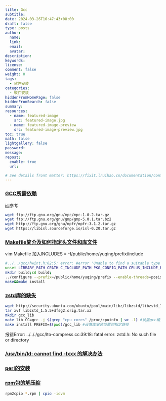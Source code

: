 ```yaml
---
title: Gcc
subtitle:
date: 2024-03-26T16:47:43+08:00
draft: false
type: posts
author:
  name:
  link:
  email:
  avatar:
description:
keywords:
license:
comment: false
weight: 0
tags:
  - 软件安装
categories:
  - 软件安装
hiddenFromHomePage: false
hiddenFromSearch: false
summary:
resources:
  - name: featured-image
    src: featured-image.jpg
  - name: featured-image-preview
    src: featured-image-preview.jpg
toc: true
math: false
lightgallery: false
password:
message:
repost:
  enable: true
  url:

# See details front matter: https://fixit.lruihao.cn/documentation/content-management/introduction/#front-matter
---
```

### [GCC所需依赖](https://blog.csdn.net/nie19940803/article/details/102408025)
[isl](https://blog.csdn.net/m0_62342492/article/details/136540454)参考
```sh
wget ftp://ftp.gnu.org/gnu/mpc/mpc-1.0.2.tar.gz
wget ftp://ftp.gnu.org/gnu/gmp/gmp-5.0.1.tar.bz2
wget http://ftp.gnu.org/gnu/mpfr/mpfr-3.1.2.tar.gz
wget https://libisl.sourceforge.io/isl-0.20.tar.gz
```
### [Makefile简介及如何指定头文件和库文件](https://blog.csdn.net/new9232/article/details/129107708)
vim Makefile
加入INCLUDES = -I/public/home/yuqing/prefix/include 

```sh
#../../gcc/hwint.h:62:5: error: #error "Unable to find a suitable type for HOST_WIDE_INT"
unset LIBRARY_PATH CPATH C_INCLUDE_PATH PKG_CONFIG_PATH CPLUS_INCLUDE_PATH INCLUDE
mkdir build;cd build;
../configure --prefix=/public/home/yuqing/prefix --enable-threads=posix --disable-checking --enable--long-long --enable-languages=c,c++,fortran --disable-multilib  --with-gmp=/public/home/yuqing/prefix --with-mpfr=/public/home/yuqing/prefix --with-mpc=/public/home/yuqing/prefix --with-isl=/public/home/yuqing/prefix
make&&make install
```

### [zstd库的缺失](https://blog.csdn.net/qq_36836950/article/details/135225444)
```sh
wget http://security.ubuntu.com/ubuntu/pool/main/libz/libzstd/libzstd_1.5.5+dfsg2.orig.tar.xz
tar xvf libzstd_1.5.5+dfsg2.orig.tar.xz
mkdir gcc_lib
make lib CC=gcc -j $(grep "cpu cores" /proc/cpuinfo | wc -l) #设置gcc编译器和编译内核数
make install PREFIX=$(pwd)/gcc_lib #设置库安装位置到指定路径
```
报错Error: ../.././gcc/lto-compress.cc:39:18: fatal error: zstd.h: No such file or directory

### [/usr/bin/ld: cannot find -lxxx 的解决办法](https://blog.csdn.net/zaf0516/article/details/108979759)

### [perl的安装](https://www.jianshu.com/p/43cbbb16575c)

### [rpm包的解压缩]()
```sh
rpm2cpio *.rpm | cpio -idvm
```
